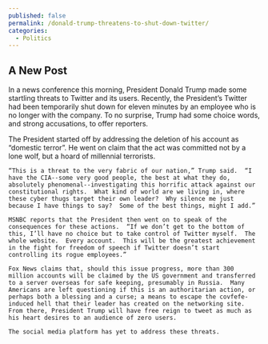 ```yaml
---
published: false
permalink: /donald-trump-threatens-to-shut-down-twitter/
categories:
  - Politics
---
```

## A New Post
In a news conference this morning, President Donald Trump made some startling threats to Twitter and its users.  Recently, the President’s Twitter had been temporarily shut down for eleven minutes by an employee who is no longer with the company.  To no surprise, Trump had some choice words, and strong accusations, to offer reporters.

The President started off by addressing the deletion of his account as “domestic terror”.  He went on claim that the act was committed not by a lone wolf, but a hoard of millennial terrorists.

	“This is a threat to the very fabric of our nation,” Trump said.  “I have the CIA--some very good people, the best at what they do, absolutely phenomenal--investigating this horrific attack against our constitutional rights.  What kind of world are we living in, where these cyber thugs target their own leader?  Why silence me just because I have things to say?  Some of the best things, might I add.”

	MSNBC reports that the President then went on to speak of the consequences for these actions.  “If we don’t get to the bottom of this, I’ll have no choice but to take control of Twitter myself.  The whole website.  Every account.  This will be the greatest achievement in the fight for freedom of speech if Twitter doesn’t start controlling its rogue employees.”

	Fox News claims that, should this issue progress, more than 300 million accounts will be claimed by the US government and transferred to a server overseas for safe keeping, presumably in Russia.  Many Americans are left questioning if this is an authoritarian action, or perhaps both a blessing and a curse; a means to escape the covfefe-induced hell that their leader has created on the networking site.  From there, President Trump will have free reign to tweet as much as his heart desires to an audience of zero users.

	The social media platform has yet to address these threats.
